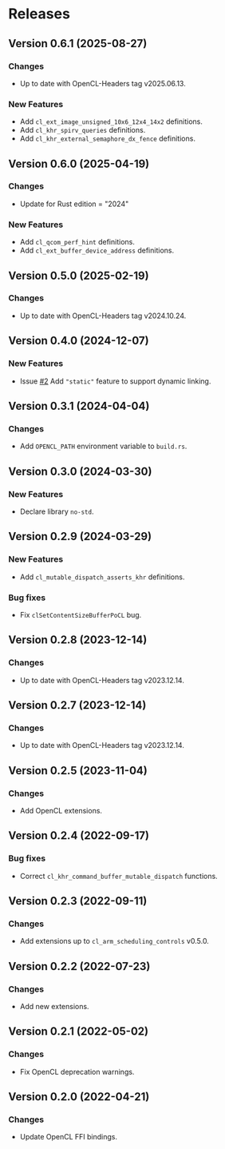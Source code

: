 # Releases

## Version 0.6.1 (2025-08-27)

### Changes

* Up to date with OpenCL-Headers tag v2025.06.13.

### New Features

* Add `cl_ext_image_unsigned_10x6_12x4_14x2` definitions.
* Add `cl_khr_spirv_queries` definitions.
* Add `cl_khr_external_semaphore_dx_fence` definitions.


## Version 0.6.0 (2025-04-19)

### Changes

* Update for Rust edition = "2024"

### New Features

* Add `cl_qcom_perf_hint` definitions.
* Add `cl_ext_buffer_device_address` definitions.

## Version 0.5.0 (2025-02-19)

### Changes

* Up to date with OpenCL-Headers tag v2024.10.24.

## Version 0.4.0 (2024-12-07)

### New Features

* Issue [#2](https://github.com/kenba/opencl-sys-rs/issues/2) Add `"static"`
feature to support dynamic linking.

## Version 0.3.1 (2024-04-04)

### Changes

* Add `OPENCL_PATH` environment variable to `build.rs`.

## Version 0.3.0 (2024-03-30)

### New Features

* Declare library `no-std`.

## Version 0.2.9 (2024-03-29)

### New Features

* Add `cl_mutable_dispatch_asserts_khr` definitions.

### Bug fixes

* Fix `clSetContentSizeBufferPoCL` bug.

## Version 0.2.8 (2023-12-14)

### Changes

* Up to date with OpenCL-Headers tag v2023.12.14.

## Version 0.2.7 (2023-12-14)

### Changes

* Up to date with OpenCL-Headers tag v2023.12.14.

## Version 0.2.5 (2023-11-04)

### Changes

* Add OpenCL extensions.

## Version 0.2.4 (2022-09-17)

### Bug fixes

* Correct `cl_khr_command_buffer_mutable_dispatch` functions.

## Version 0.2.3 (2022-09-11)

### Changes

* Add extensions up to `cl_arm_scheduling_controls` v0.5.0.

## Version 0.2.2 (2022-07-23)

### Changes

* Add new extensions.

## Version 0.2.1 (2022-05-02)

### Changes

* Fix OpenCL deprecation warnings.

## Version 0.2.0 (2022-04-21)

### Changes

* Update OpenCL FFI bindings.
